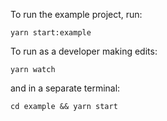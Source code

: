To run the example project, run:

```
yarn start:example
```


To run as a developer making edits:


```
yarn watch
```

and in a separate terminal:

```
cd example && yarn start
```


